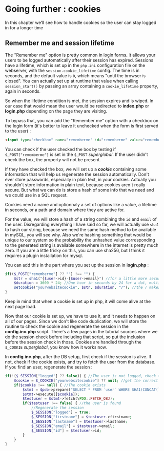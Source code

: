 
# Going further : cookies
In this chapter we'll see how to handle cookies so the user can stay logged in for a longer time

## Remember me and session lifetime
The "Remember me" option is pretty common in login forms. It allows your users to be logged automatically after their session has expired. Sessions have a lifetime, which is set up in the ``php.ini`` configuration file on the webserver, with the ``session.cookie_lifetime`` config. The time is in seconds, and the default value is ``0``, which means "until the browser is closed". You can actually set up at runtime that value when calling ``session_start()`` by passing an array containing a ``cookie_lifetime`` property, again in seconds.

So when the lifetime condition is met, the session expires and is wiped. In our case that would mean the user would be redirected to **index.php** or **login.php** depending on the page they are visiting.

To bypass that, you can add the "Remember me" option with a checkbox on the login form (it's better to leave it unchecked when the form is first served to the user) :
```html
<input type="checkbox" name="rememberme" id="rememberme" value="rememberme"> <label for="rememberme">Remember me</label>
```
You can check if the user checked the box by testing if ``$_POST["rememberme"]`` is set in the ``$_POST`` *superglobal*. If the user didn't check the box, the property will not be present.

If they have checked the box, we will set up a ***cookie*** containing some information that will help us regenerate the session automatically. Don't ever store passwords, especially in plain text, in your cookies. Actually you shouldn't store information in plain text, because cookies aren't really secure. But what we can do is store a hash of some info that we need and we could use in a SQL request.

Cookies need a name and optionnaly a set of options like a value, a lifetime in seconds, or a path and domain where they are active for. 

For the value, we will store a hash of a string combining the ``id`` and ``email`` of the user. Disregarding everything I have said so far, we will actually use ``sha1`` to hash our string, because we need the same hash method to be available in mySQL, you will see why. Also we're hashing something that would be unique to our system so the probability the unhashed value corresponding to the generated string is available somewhere in the internet is pretty much zero. If you are a little frisky on this, you can use sha256, but I think it requires a plugin installation for mysql.

You can add this in the part where you set up the session in **login.php** :
```php
if(($_POST["rememberme"] ?? "") !== "") {
    $str = sha1("{$user->id}-{$user->email}") //for a little more security you can also add a static private key that you will need to define somewhere in your files
    $duration = 3600 * 24; //One hour in seconds by 24 for a dat, multiply that by the number of days you want your cookie to be alive
    setcookie("yourwebsitecookie", $str, $duration, "/"); //the / makes it active for your website
}
```
Keep in mind that when a cookie is set up in php, it will come alive at the next page load.

Now that our cookie is set up, we have to use it, and it needs to happen on all of our pages. Since we don't like code duplication, we will store the routine to check the cookie and regenerate the session in the **config.inc.php** script. There's a few pages in the tutorial sources where we do the session check before including that script, so put the inclusion before the session check in those. Cookies are handled through the ``$_COOKIE`` *superglobal*, you know how it works now.

In **config.inc.php**, after the DB setup, first check if the session is alive. If not, check if the cookie exists, and try to fetch the user from the database. If you find an user, regenerate the session :
```php
if(!($_SESSION["logged"] ?? false)) { //The user is not logged, check the cookie
    $cookie = $_COOKIE["yourwebsitecookie"] ?? null; //get the correct cookie
    if($cookie !== null) { //The cookie exists
        $stmt = $pdo->prepare("SELECT * FROM `user` WHERE SHA1(CONCAT(`id`, '-',`email`))) = ?"; //CONCAT allows you to glue db fields, strings, numbers... into one string, and SHA1 hashes the result - Please note that I used regular single quotes around the dash
        $stmt->execute([$cookie]);
        $testuser = $stmt->fetch(\PDO::FETCH_OBJ);
        if($testuser !== false) { //the user is found
            //Regenerate the session
            $_SESSION["logged"] = true;
            $_SESSION["firstname"] = $testuser->firstname;
            $_SESSION["lastname"] = $testuser->lastname;
            $_SESSION["email"] = $testuser->email;
            $_SESSION["id"] = $testuser->id;
        }
    }
}
```